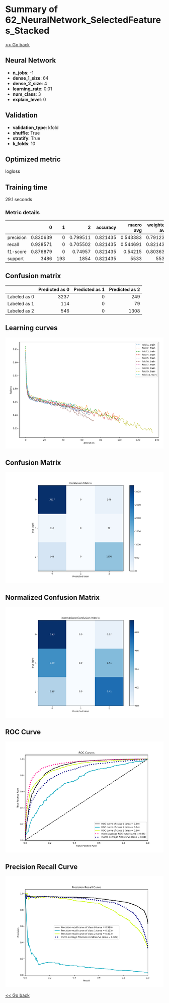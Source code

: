 # Summary of 62_NeuralNetwork_SelectedFeatures_Stacked

[<< Go back](../README.md)


## Neural Network
- **n_jobs**: -1
- **dense_1_size**: 64
- **dense_2_size**: 4
- **learning_rate**: 0.01
- **num_class**: 3
- **explain_level**: 0

## Validation
 - **validation_type**: kfold
 - **shuffle**: True
 - **stratify**: True
 - **k_folds**: 10

## Optimized metric
logloss

## Training time

29.1 seconds

### Metric details
|           |           0 |   1 |           2 |   accuracy |   macro avg |   weighted avg |   logloss |
|:----------|------------:|----:|------------:|-----------:|------------:|---------------:|----------:|
| precision |    0.830639 |   0 |    0.799511 |   0.821435 |    0.543383 |       0.791235 |  0.493217 |
| recall    |    0.928571 |   0 |    0.705502 |   0.821435 |    0.544691 |       0.821435 |  0.493217 |
| f1-score  |    0.876879 |   0 |    0.74957  |   0.821435 |    0.54215  |       0.803634 |  0.493217 |
| support   | 3486        | 193 | 1854        |   0.821435 | 5533        |    5533        |  0.493217 |


## Confusion matrix
|              |   Predicted as 0 |   Predicted as 1 |   Predicted as 2 |
|:-------------|-----------------:|-----------------:|-----------------:|
| Labeled as 0 |             3237 |                0 |              249 |
| Labeled as 1 |              114 |                0 |               79 |
| Labeled as 2 |              546 |                0 |             1308 |

## Learning curves
![Learning curves](learning_curves.png)
## Confusion Matrix

![Confusion Matrix](confusion_matrix.png)


## Normalized Confusion Matrix

![Normalized Confusion Matrix](confusion_matrix_normalized.png)


## ROC Curve

![ROC Curve](roc_curve.png)


## Precision Recall Curve

![Precision Recall Curve](precision_recall_curve.png)



[<< Go back](../README.md)
